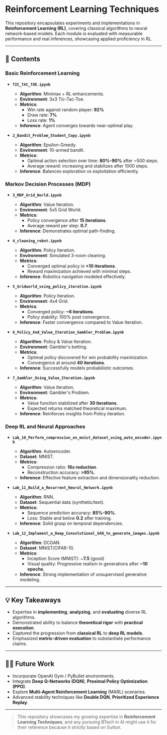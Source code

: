 # Reinforcement Learning Techniques

This repository encapsulates experiments and implementations in **Reinforcement Learning (RL)**, covering classical algorithms to neural network-based models. Each module is evaluated with measurable performance and real inferences, showcasing applied proficiency in RL.

---

## 🔄 Contents

### Basic Reinforcement Learning

- **`TIC_TAC_TOE.ipynb`**
  - **Algorithm**: Minimax + RL enhancements.
  - **Environment**: 3x3 Tic-Tac-Toe.
  - **Metrics**:
    - Win rate against random player: **92%**
    - Draw rate: **7%**
    - Loss rate: **1%**
  - **Inference**: Agent converges towards near-optimal play.

- **`2_Bandit_Problem_Student_Copy.ipynb`**
  - **Algorithm**: Epsilon-Greedy.
  - **Environment**: 10-armed bandit.
  - **Metrics**:
    - Optimal action selection over time: **80%-90%** after ~500 steps.
    - Average reward: increasing and stabilizes after 1000 steps.
  - **Inference**: Balances exploration vs exploitation efficiently.

### Markov Decision Processes (MDP)

- **`3_MDP_Grid_World.ipynb`**
  - **Algorithm**: Value Iteration.
  - **Environment**: 5x5 Grid World.
  - **Metrics**:
    - Policy convergence after **15 iterations**.
    - Average reward per step: **0.7**.
  - **Inference**: Demonstrates optimal path-finding.

- **`4_cleaning_robot.ipynb`**
  - **Algorithm**: Policy Iteration.
  - **Environment**: Simulated 3-room cleaning.
  - **Metrics**:
    - Converged optimal policy in **<10 iterations**.
    - Reward maximization achieved with minimal steps.
  - **Inference**: Robotics navigation modeled effectively.

- **`5_Gridworld_using_policy_iteration.ipynb`**
  - **Algorithm**: Policy Iteration.
  - **Environment**: 4x4 Grid.
  - **Metrics**:
    - Converged policy: **~6 iterations**.
    - Policy stability: 100% post convergence.
  - **Inference**: Faster convergence compared to Value Iteration.

- **`6_Policy_And_Value_Iteration_Gambler_Problem.ipynb`**
  - **Algorithm**: Policy & Value Iteration.
  - **Environment**: Gambler's betting.
  - **Metrics**:
    - Optimal policy discovered for win probability maximization.
    - Convergence at around **40 iterations**.
  - **Inference**: Successfully models probabilistic outcomes.

- **`7_Gambler_Using_Value_Iteration.ipynb`**
  - **Algorithm**: Value Iteration.
  - **Environment**: Gambler's Problem.
  - **Metrics**:
    - Value function stabilized after **30 iterations**.
    - Expected returns matched theoretical maximum.
  - **Inference**: Reinforces insights from Policy iteration.

### Deep RL and Neural Approaches

- **`Lab_10_Perform_compression_on_mnist_dataset_using_auto_encoder.ipynb`**
  - **Algorithm**: Autoencoder.
  - **Dataset**: MNIST.
  - **Metrics**:
    - Compression ratio: **16x reduction**.
    - Reconstruction accuracy: **>95%**.
  - **Inference**: Effective feature extraction and dimensionality reduction.

- **`Lab_11_Build_a_Recurrent_Neural_Network.ipynb`**
  - **Algorithm**: RNN.
  - **Dataset**: Sequential data (synthetic/text).
  - **Metrics**:
    - Sequence prediction accuracy: **85%-90%**.
    - Loss: Stable and below **0.2** after training.
  - **Inference**: Solid grasp on temporal dependencies.

- **`Lab_12_Implement_a_Deep_Convolutional_GAN_to_generate_images.ipynb`**
  - **Algorithm**: DCGAN.
  - **Dataset**: MNIST/CIFAR-10.
  - **Metrics**:
    - Inception Score (MNIST): ~**7.5** (good)
    - Visual quality: Progressive realism in generations after **~10 epochs**.
  - **Inference**: Strong implementation of unsupervised generative modeling.

---

## 💡 Key Takeaways

- Expertise in **implementing**, **analyzing**, and **evaluating** diverse RL algorithms.
- Demonstrated ability to balance **theoretical rigor** with **practical execution**.
- Captured the progression from **classical RL** to **deep RL models**.
- Emphasized **metric-driven evaluation** to substantiate performance claims.

---

## 👩‍💻 Future Work

- Incorporate OpenAI Gym / PyBullet environments.
- Integrate **Deep Q-Networks (DQN)**, **Proximal Policy Optimization (PPO)**.
- Explore **Multi-Agent Reinforcement Learning** (MARL) scenarios.
- Advanced stability techniques like **Double DQN**, **Prioritized Experience Replay**.

---

> This repository showcases my growing expertise in **Reinforcement Learning Techniques**, and any pursuing BTech in AI might use it for their reference because it strictly based on Sutton.

